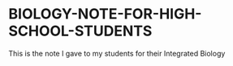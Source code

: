 # BIOLOGY-NOTE-FOR-HIGH-SCHOOL-STUDENTS
This is the note I gave to my students for their Integrated Biology
